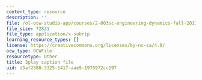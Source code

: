```yaml
---
content_type: resource
description: ''
file: /ol-ocw-studio-app/courses/2-003sc-engineering-dynamics-fall-2011/d5af238833255417aae91970972cc197_9_d8CQrCYUw.vtt
file_size: 72821
file_type: application/x-subrip
learning_resource_types: []
license: https://creativecommons.org/licenses/by-nc-sa/4.0/
ocw_type: OCWFile
resourcetype: Other
title: 3play caption file
uid: d5af2388-3325-5417-aae9-1970972cc197
---
```

